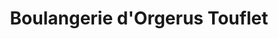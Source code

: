 ---
title: "Boulangerie d'Orgerus Touflet"
url: /orgerus/boulangerie-dorgerus-touflet/
shop: Bäckerei
---
